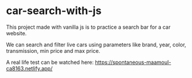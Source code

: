 # car-search-with-js

This project made with vanilla js is to practice a search bar for a car website.

We can search and filter live cars using parameters like brand, year, color, transmission, min price and max price.

A real life test can be watched here: https://spontaneous-maamoul-ca8163.netlify.app/